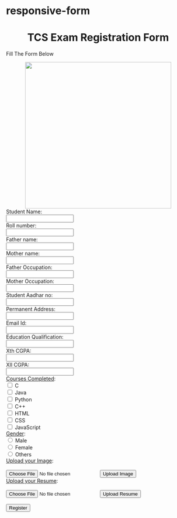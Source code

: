 # responsive-form
<!DOCTYPE html>
<html>
<head>
<style>
body{
background-image:url('https://image.shutterstock.com/image-vector/job-interview-vector-flat-modern-260nw-1897911703.jpg');
background-size:100%;

    }
</head>
</style>
<h1 style="text-align:center;">TCS Exam Registration Form</h1>
<p>Fill The Form Below</p>
<center><img src="https://www.nicepng.com/png/full/397-3972054_tata-consultancy-services-tata-consultancy-services-logo.png" width="400 height="100"></center>
<form>
  <label for="name">Student Name:</label><br>
  <input type="text" id="name" name="name" value=""><br>
  <label for="rnum">Roll number:</label><br>
  <input type="text" id="rnum" name="rnum" value=""><br>
  <label for="faname">Father name:</label><br>
  <input type="text" id="faname" name="faname" value=""><br>
  <label for="moname">Mother name:</label><br>
  <input type="text" id="moname" name="moname" value=""><br>
  <label for="faocu">Father Occupation:</label><br>
  <input type="text" id="faocu" name="faocu" value=""><br>
  <label for="mocu">Mother Occupation:</label><br>
  <input type="text" id="mocu" name="mocu" value=""><br>
  <label for="adnum">Student Aadhar no:</label><br>
  <input type="text" id="adnum" name="adnum" value=""><br>
  <label for="add">Permanent Address:</label><br>
  <input type="text" id="add" name="add" value=""><br>
    <label for="mail">Email Id:</label><br>
  <input type="text" id="mail" name="mail" value=""><br>
  <label for="edqua">Education Qualification:</label><br>
  <input type="text" id="edqua" name="edqua" value=""><br>
  <label for="xgpa">Xth CGPA:</label><br>
  <input type="text" id="xgpa" name="xgpa" value=""><br>
  <label for="xiigpa">XII CGPA:</label><br>
  <input type="text" id="xiigpa" name="xiigpa" value=""><br>
  <label for="cocmpltd"><u>Courses Completed</u>:</label><br>
  <input type="checkbox" id="course1" name="course1" value="">
  <label for="course1">C</label><br>
  <input type="checkbox" id="course2" name="course2" value="">
  <label for="course2">Java</label><br>
  <input type="checkbox" id="course3" name="course3" value="">
  <label for="course3">Python</label><br>
  <input type="checkbox" id="course4" name="course4" value="">
  <label for="course4">C++</label><br>
  <input type="checkbox" id="course5" name="course5" value="">
  <label for="course5">HTML</label><br>
  <input type="checkbox" id="course6" name="course6" value="">
  <label for="course6">CSS</label><br>
  <input type="checkbox" id="course7" name="course7" value="">
  <label for="course7">JavaScript</label><br>
  <label for="cocmpltd"><u>Gender</u></u>:</label><br>
  <input type="radio" id="m" name="gender" value="male">
<label for="female">Male</label><br>
<input type="radio" id="f" name="gender" value="female">
<label for="female">Female</label><br>
<input type="radio" id="o" name="gender" value="others">
<label for="others">Others</label><br>
<form action="upload.php" method="post" enctype="multipart/form-data">
  <u>Upload your Image</u>:<br>
  <br>
  <input type="file" name="fileToUpload" id="fileToUpload">
  <input type="submit" value="Upload Image" name="submit"><br>
  <u>Upload your Resume</u>:<br>
  <br>
  <input type="file" name="fileToUpload" id="fileToUpload">
  <input type="submit" value="Upload Resume" name="submit"><br>
  <br>
  <button type="register" class="registerbtn">Register</button>
</form>
</body>
</html>

